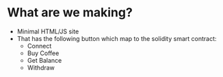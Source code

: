 # What are we making?
- Minimal HTML/JS site
- That has the following button which map to the solidity smart contract:
    - Connect
    - Buy Coffee
    - Get Balance
    - Withdraw